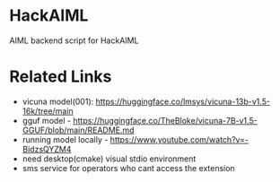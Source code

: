 # HackAIML
AIML backend script for HackAIML

# Related Links
- vicuna model(001): https://huggingface.co/lmsys/vicuna-13b-v1.5-16k/tree/main
- gguf model - https://huggingface.co/TheBloke/vicuna-7B-v1.5-GGUF/blob/main/README.md
- running model locally - https://www.youtube.com/watch?v=-BidzsQYZM4
- need desktop(cmake) visual stdio environment
- sms service for operators who cant access the extension